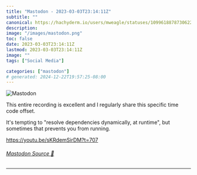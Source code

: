 ```yaml
---
title: "Mastodon - 2023-03-03T23:14:11Z"
subtitle: ""
canonical: https://hachyderm.io/users/mweagle/statuses/109961887873062223
description:
image: "/images/mastodon.png"
toc: false
date: 2023-03-03T23:14:11Z
lastmod: 2023-03-03T23:14:11Z
image: ""
tags: ["Social Media"]

categories: ["mastodon"]
# generated: 2024-12-22T19:57:25-08:00
---
```

![Mastodon](/images/mastodon.png)

<p>This entire recording is excellent and I regularly share this specific time code offset.</p><p>It&#39;s tempting to &quot;resolve dependencies dynamically, at runtime&quot;, but sometimes that prevents you from running. </p><p><a href="https://youtu.be/sKRdemSirDM?t=707" target="_blank" rel="nofollow noopener noreferrer" translate="no"><span class="invisible">https://</span><span class="">youtu.be/sKRdemSirDM?t=707</span><span class="invisible"></span></a></p>


###### [Mastodon Source 🐘](https://hachyderm.io/@mweagle/109961887873062223)

___
